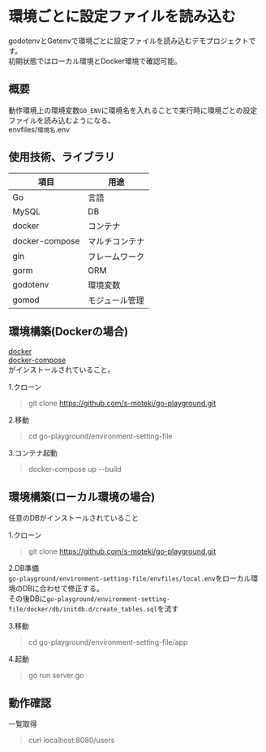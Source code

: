 # 環境ごとに設定ファイルを読み込む  

godotenvとGetenvで環境ごとに設定ファイルを読み込むデモプロジェクトです。  
初期状態ではローカル環境とDocker環境で確認可能。

## 概要  

動作環境上の環境変数`GO_ENV`に環境名を入れることで実行時に環境ごとの設定ファイルを読み込むようになる。  
envfiles/`環境名`.env

## 使用技術、ライブラリ  

|  項目  |  用途  |
| ---- | ---- |
|  Go  |  言語  |
|  MySQL  |  DB  |
|  docker  |  コンテナ  |
|  docker-compose  | マルチコンテナ |  
|  gin  |  フレームワーク  |
|  gorm  |  ORM  |
|  godotenv  | 環境変数 |
|  gomod  |  モジュール管理  |

## 環境構築(Dockerの場合)  

[docker](https://www.docker.com/get-started)  
[docker-compose](https://docs.docker.com/compose/install/)  
がインストールされていること。

1.クローン  
> git clone https://github.com/s-moteki/go-playground.git

2.移動  
> cd go-playground/environment-setting-file

3.コンテナ起動  
> docker-compose up --build

## 環境構築(ローカル環境の場合)  

任意のDBがインストールされていること  

1.クローン  
> git clone https://github.com/s-moteki/go-playground.git

2.DB準備  
`go-playground/environment-setting-file/envfiles/local.env`をローカル環境のDBに合わせて修正する。  
その後DBに`go-playground/environment-setting-file/docker/db/initdb.d/create_tables.sql`を流す

3.移動  
> cd go-playground/environment-setting-file/app

4.起動
> go run server.go

## 動作確認  

一覧取得
> curl localhost:8080/users  

